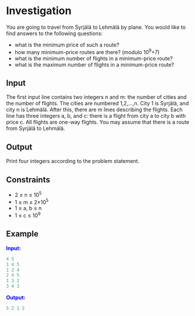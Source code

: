 # Investigation

You are going to travel from Syrjälä to Lehmälä by plane. You would like to find answers to the following questions:

- what is the minimum price of such a route?
- how many minimum-price routes are there? (modulo 10<sup>9</sup>+7)
- what is the minimum number of flights in a minimum-price route?
- what is the maximum number of flights in a minimum-price route?  

## Input  
The first input line contains two integers n and m: the number of cities and the number of flights. The cities are numbered 1,2,&hellip;,n. City 1 is Syrjälä, and city n is Lehmälä.
After this, there are m lines describing the flights. Each line has three integers a, b, and c: there is a flight from city a to city b with price c. All flights are one-way flights.
You may assume that there is a route from Syrjälä to Lehmälä.  

## Output
Print four integers according to the problem statement.

## Constraints

- 2 &le; n &le; 10<sup>5</sup>
- 1 &le; m &le; 2&times;10<sup>5</sup>
- 1 &le; a, b &le; n
- 1 &le; c &le; 10<sup>9</sup>

## Example
<font color="blue">**Input:**</font>
```c++
4 5
1 4 5
1 2 4
2 4 5
1 3 2
3 4 3
```
<font color="blue">**Output:**</font>
```c++
5 2 1 2
``` 
